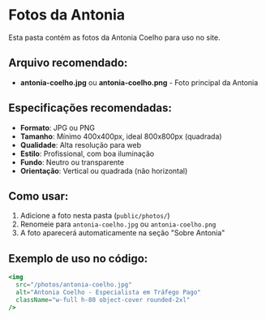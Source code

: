 # Fotos da Antonia

Esta pasta contém as fotos da Antonia Coelho para uso no site.

## Arquivo recomendado:

- **antonia-coelho.jpg** ou **antonia-coelho.png** - Foto principal da Antonia

## Especificações recomendadas:

- **Formato**: JPG ou PNG
- **Tamanho**: Mínimo 400x400px, ideal 800x800px (quadrada)
- **Qualidade**: Alta resolução para web
- **Estilo**: Profissional, com boa iluminação
- **Fundo**: Neutro ou transparente
- **Orientação**: Vertical ou quadrada (não horizontal)

## Como usar:

1. Adicione a foto nesta pasta (`public/photos/`)
2. Renomeie para `antonia-coelho.jpg` ou `antonia-coelho.png`
3. A foto aparecerá automaticamente na seção "Sobre Antonia"

## Exemplo de uso no código:

```jsx
<img 
  src="/photos/antonia-coelho.jpg" 
  alt="Antonia Coelho - Especialista em Tráfego Pago"
  className="w-full h-80 object-cover rounded-2xl"
/>
```
